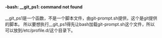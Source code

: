 #### -bash: __git_ps1: command not found
__git_ps1是一个函数，不是一个脚本文件，由git-prompt.sh提供，这个是git提供的脚本。
所以要想执行__git_ps1得先让bash加载git-prompt.sh这个文件，所以可以放到/etc/profile.d/这个目录下。

